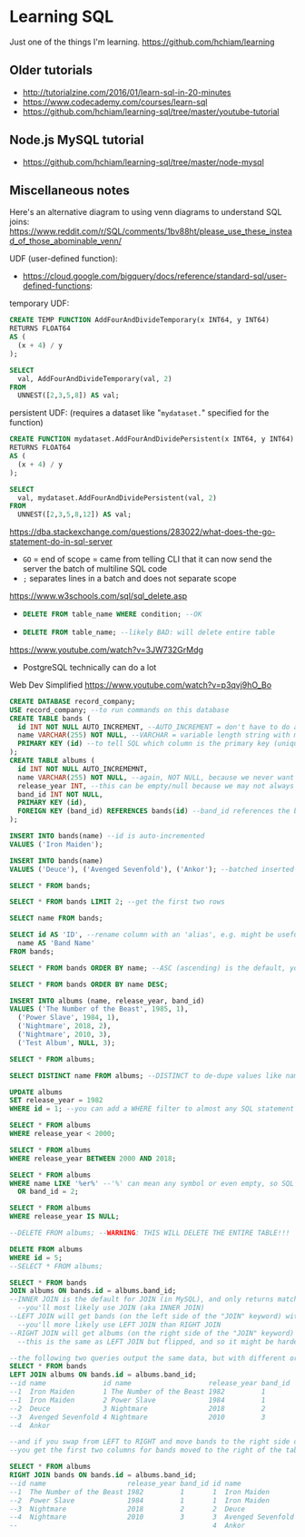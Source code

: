 # Learning SQL

Just one of the things I'm learning. https://github.com/hchiam/learning

## Older tutorials

- http://tutorialzine.com/2016/01/learn-sql-in-20-minutes
- https://www.codecademy.com/courses/learn-sql
- https://github.com/hchiam/learning-sql/tree/master/youtube-tutorial

## Node.js MySQL tutorial

- https://github.com/hchiam/learning-sql/tree/master/node-mysql

## Miscellaneous notes

Here's an alternative diagram to using venn diagrams to understand SQL joins: https://www.reddit.com/r/SQL/comments/1bv88ht/please_use_these_instead_of_those_abominable_venn/

UDF (user-defined function):

- https://cloud.google.com/bigquery/docs/reference/standard-sql/user-defined-functions:

temporary UDF:

```sql
CREATE TEMP FUNCTION AddFourAndDivideTemporary(x INT64, y INT64)
RETURNS FLOAT64
AS (
  (x + 4) / y
);

SELECT
  val, AddFourAndDivideTemporary(val, 2)
FROM
  UNNEST([2,3,5,8]) AS val;
```

persistent UDF: (requires a dataset like "`mydataset.`" specified for the function)

```sql
CREATE FUNCTION mydataset.AddFourAndDividePersistent(x INT64, y INT64)
RETURNS FLOAT64
AS (
  (x + 4) / y
);

SELECT
  val, mydataset.AddFourAndDividePersistent(val, 2)
FROM
  UNNEST([2,3,5,8,12]) AS val;
```

https://dba.stackexchange.com/questions/283022/what-does-the-go-statement-do-in-sql-server
- `GO` = end of scope = came from telling CLI that it can now send the server the batch of multiline SQL code
- `;` separates lines in a batch and does not separate scope

https://www.w3schools.com/sql/sql_delete.asp
- ```sql
  DELETE FROM table_name WHERE condition; --OK
  ```
- ```sql
  DELETE FROM table_name; --likely BAD: will delete entire table
  ```

https://www.youtube.com/watch?v=3JW732GrMdg
- PostgreSQL technically can do a lot

Web Dev Simplified https://www.youtube.com/watch?v=p3qvj9hO_Bo
```sql
CREATE DATABASE record_company;
USE record_company; --to run commands on this database
CREATE TABLE bands (
  id INT NOT NULL AUTO_INCREMENT, --AUTO_INCREMENT = don't have to do anything when adding a row
  name VARCHAR(255) NOT NULL, --VARCHAR = variable length string with max length (#), and NOT NULL = always required to be filled
  PRIMARY KEY (id) --to tell SQL which column is the primary key (unique "identifier"/"index") of each row
);
CREATE TABLE albums (
  id INT NOT NULL AUTO_INCREMEMNT,
  name VARCHAR(255) NOT NULL, --again, NOT NULL, because we never want this column/value to be empty
  release_year INT, --this can be empty/null because we may not always have this info = optional
  band_id INT NOT NULL,
  PRIMARY KEY (id),
  FOREIGN KEY (band_id) REFERENCES bands(id) --band_id references the bands TABLE's id PRIMARY KEY
);

INSERT INTO bands(name) --id is auto-incremented
VALUES ('Iron Maiden');

INSERT INTO bands(name)
VALUES ('Deuce'), ('Avenged Sevenfold'), ('Ankor'); --batched inserted rows

SELECT * FROM bands;

SELECT * FROM bands LIMIT 2; --get the first two rows

SELECT name FROM bands;

SELECT id AS 'ID', --rename column with an 'alias', e.g. might be useful to rename to what name(s) an API expects
  name AS 'Band Name'
FROM bands;

SELECT * FROM bands ORDER BY name; --ASC (ascending) is the default, you have to specify DESC (descending)

SELECT * FROM bands ORDER BY name DESC;

INSERT INTO albums (name, release_year, band_id)
VALUES ('The Number of the Beast', 1985, 1),
  ('Power Slave', 1984, 1),
  ('Nightmare', 2018, 2),
  ('Nightmare', 2010, 3),
  ('Test Album', NULL, 3);

SELECT * FROM albums;

SELECT DISTINCT name FROM albums; --DISTINCT to de-dupe values like names in this case

UPDATE albums
SET release_year = 1982
WHERE id = 1; --you can add a WHERE filter to almost any SQL statement

SELECT * FROM albums
WHERE release_year < 2000;

SELECT * FROM albums
WHERE release_year BETWEEN 2000 AND 2018;

SELECT * FROM albums
WHERE name LIKE '%er%' --'%' can mean any symbol or even empty, so SQL wildcards in '%er%' work like JS regex /.*er.*/
  OR band_id = 2;

SELECT * FROM albums
WHERE release_year IS NULL;

--DELETE FROM albums; --WARNING: THIS WILL DELETE THE ENTIRE TABLE!!!

DELETE FROM albums
WHERE id = 5;
--SELECT * FROM albums;

SELECT * FROM bands
JOIN albums ON bands.id = albums.band_id;
--INNER JOIN is the default for JOIN (in MySQL), and only returns matches between both tables - which seems like a reasonable default to make easier to type
  --you'll most likely use JOIN (aka INNER JOIN)
--LEFT JOIN will get bands (on the left side of the "JOIN" keyword) with no corresponding albums
  --you'll more likely use LEFT JOIN than RIGHT JOIN
--RIGHT JOIN will get albums (on the right side of the "JOIN" keyword) with no corresponding bands
  --this is the same as LEFT JOIN but flipped, and so it might be harder to reason about

--the following two queries output the same data, but with different orders of table columns:
SELECT * FROM bands
LEFT JOIN albums ON bands.id = albums.band_id;
--id name              id name                   release_year band_id
--1  Iron Maiden       1 The Number of the Beast 1982         1
--1  Iron Maiden       2 Power Slave             1984         1
--2  Deuce             3 Nightmare               2018         2
--3  Avenged Sevenfold 4 Nightmare               2010         3
--4  Ankor

--and if you swap from LEFT to RIGHT and move bands to the right side of the RIGHT too,
--you get the first two columns for bands moved to the right of the table:

SELECT * FROM albums
RIGHT JOIN bands ON bands.id = albums.band_id;
--id name                    release_year band_id id name
--1  The Number of the Beast 1982         1       1  Iron Maiden
--2  Power Slave             1984         1       1  Iron Maiden
--3  Nightmare               2018         2       2  Deuce
--4  Nightmare               2010         3       3  Avenged Sevenfold
--                                                4  Ankor
```
